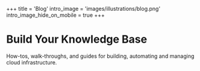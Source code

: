 +++
title = 'Blog'
intro_image = 'images/illustrations/blog.png'
intro_image_hide_on_mobile = true
+++

# Build Your Knowledge Base

How-tos, walk-throughs, and guides for building, automating and managing cloud infrastructure.

